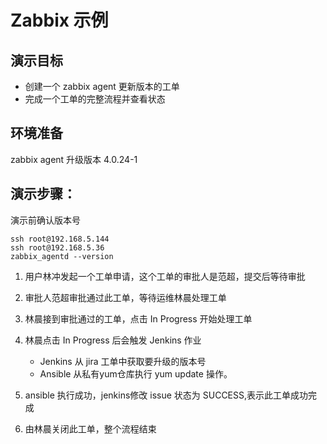 # Zabbix 示例

## 演示目标
* 创建一个 zabbix agent 更新版本的工单
* 完成一个工单的完整流程并查看状态

## 环境准备
zabbix agent 升级版本 4.0.24-1


## 演示步骤：
演示前确认版本号
```shell script
ssh root@192.168.5.144
ssh root@192.168.5.36 
zabbix_agentd --version
```

1. 用户林冲发起一个工单申请，这个工单的审批人是范超，提交后等待审批

2. 审批人范超审批通过此工单，等待运维林晨处理工单

3. 林晨接到审批通过的工单，点击 In Progress 开始处理工单

4. 林晨点击 In Progress 后会触发 Jenkins 作业
    - Jenkins 从 jira 工单中获取要升级的版本号
    - Ansible 从私有yum仓库执行 yum update 操作。
5. ansible 执行成功，jenkins修改 issue 状态为 SUCCESS,表示此工单成功完成
6. 由林晨关闭此工单，整个流程结束